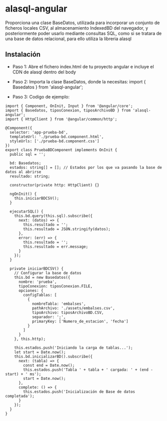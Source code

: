 # alasql-angular

Proporciona una clase BaseDatos, utilizada para incorporar un conjunto de ficheros locales CSV, al almacenamiento IndexedBD del navegador, y posteriormente poder usarlo mediante consultas SQL, como si se tratara de una base de datos relacional, para ello utiliza la libreria alasql

## Instalación

- Paso 1: Abre el fichero index.html de tu proyecto angular e incluye el CDN de alasql dentro del body 
<script src="https://cdn.jsdelivr.net/npm/alasql@0.5"></script>

- Paso 2: Importa la clase BaseDatos, donde la necesitas:
import { Basedatos } from 'alasql-angular';

- Paso 3: Codigo de ejemplo:

```
import { Component, OnInit, Input } from '@angular/core';
import { Basedatos, tiposConexion, tiposArchivoBD } from 'alasql-angular';
import { HttpClient } from '@angular/common/http';

@Component({
  selector: 'app-prueba-bd',
  templateUrl: './prueba-bd.component.html',
  styleUrls: ['./prueba-bd.component.css']
})
export class PruebaBDComponent implements OnInit {
  public sql = '';

  bd: Basedatos;
  estados: string[] = []; // Estados por los que va pasando la base de datos al abrirse
  resultado: string;

  constructor(private http: HttpClient) {}

  ngOnInit() {
    this.iniciarBDCSV();
  }

  ejecutarSQL() {
    this.bd.query(this.sql).subscribe({
      next: (datos) => {
        this.resultado = '';
        this.resultado = JSON.stringify(datos);
      },
      error: (err) => {
        this.resultado = '';
        this.resultado = err.message;
      }
    });
  }

  private iniciarBDCSV() {
    // Configurar la base de datos
    this.bd = new Basedatos({
      nombre: 'prueba',
      tipoConexion: tiposConexion.FILE,
      opciones: {
        configTablas: [
          {
            nombreTabla: 'embalses',
            pathArchivo: './assets/embalses.csv',
            tipoArchivo: tiposArchivoBD.CSV,
            separador: ';',
            primaryKey: ['Numero_de_estacion', 'fecha']
          }
        ]
      }
    }, this.http);

    this.estados.push('Iniciando la carga de tablas...');
    let start = Date.now();
    this.bd.inicializarBD().subscribe({
      next: (tabla) => {
        const end = Date.now();
        this.estados.push('Tabla ' + tabla + ' cargada: ' + (end - start) + ' ms');
        start = Date.now();
      },
      complete: () => {
        this.estados.push('Inicialización de Base de datos completada');
      }
    });
  }
}
```
